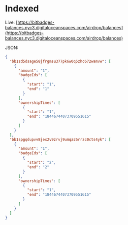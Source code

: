 # Indexed

Live: [https://bitbadges-balances.nyc3.digitaloceanspaces.com/airdrop/balances](https://bitbadges-balances.nyc3.digitaloceanspaces.com/airdrop/balances)

JSON:&#x20;

```json
{
  "bb1zd5dsage58jfrgmsu377pk6w0q5zhc672wamvw": [
    {
      "amount": "1",
      "badgeIds": [
        {
          "start": "1",
          "end": "1"
        }
      ],
      "ownershipTimes": [
        {
          "start": "1",
          "end": "18446744073709551615"
        }
      ]
    }
  ],
  "bb1spgqdupvv8jex2v9zrvj9umqa26rrzc0cts4yk": [
    {
      "amount": "1",
      "badgeIds": [
        {
          "start": "2",
          "end": "2"
        }
      ],
      "ownershipTimes": [
        {
          "start": "1",
          "end": "18446744073709551615"
        }
      ]
    }
  ]
}
```

